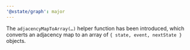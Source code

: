 ```yaml
---
'@xstate/graph': major
---
```


The `adjacencyMapToArray(…)` helper function has been introduced, which converts an adjacency map to an array of `{ state, event, nextState }` objects.
